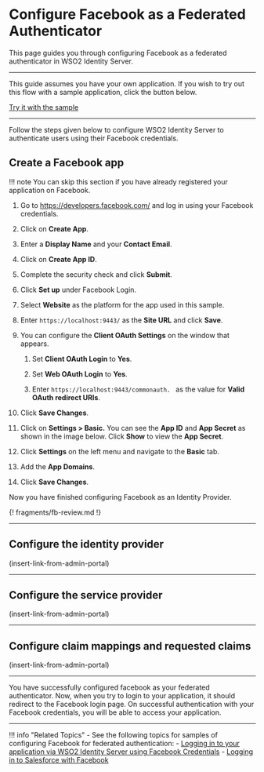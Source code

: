 # Configure Facebook as a Federated Authenticator

This page guides you through configuring Facebook as a federated authenticator in WSO2 Identity Server. 

---

This guide assumes you have your own application. If you wish to try out this flow with a sample application, click the button below. 

<a class="samplebtn_a" href="../../../quick-starts/fb-as-federated-authenticator-sample"   rel="nofollow noopener">Try it with the sample</a>

---

Follow the steps given below to configure WSO2 Identity Server to authenticate users using their Facebook credentials.

## Create a Facebook app

!!! note 
	You can skip this section if you have already registered your application on Facebook. 

1. Go to <https://developers.facebook.com/> and log in using your Facebook credentials.

2. Click on **Create App**.

3. Enter a **Display Name** and your **Contact Email**.

4.  Click on **Create App ID**.

5. Complete the security check and click **Submit**. 

6. Click **Set up** under Facebook Login.

7. Select **Website** as the platform for the app used in this sample.

8. Enter `https://localhost:9443/` as the **Site URL** and click **Save**.

9.  You can configure the **Client OAuth Settings** on the window that
    appears.  

    1.  Set **Client OAuth Login** to **Yes**.  
        
    2.  Set **Web OAuth Login** to **Yes**.  
        
    3.  Enter  ` https://localhost:9443/commonauth.  ` as the value for **Valid OAuth redirect URIs**. 

10. Click **Save Changes**.

11. Click on **Settings > Basic.** You can see the **App ID** and **App
    Secret** as shown in the image below. Click **Show** to view the
    **App Secret**.

12. Click **Settings** on the left menu and navigate to the **Basic** tab. 

13. Add the **App Domains**.

14. Click **Save Changes**.

Now you have finished configuring Facebook as an Identity Provider.

{! fragments/fb-review.md !}

---

## Configure the identity provider 

(insert-link-from-admin-portal)

---

## Configure the service provider 
	
(insert-link-from-admin-portal)

---

## Configure claim mappings and requested claims

(insert-link-from-admin-portal)

---

You have successfully configured facebook as your federated authenticator. Now, when you try to login to your application, it should redirect to the Facebook login page. On successful authentication with your Facebook credentials, you will be able to access your application. 

---

!!! info "Related Topics"
	-   See the following topics for samples of configuring Facebook for
		federated authentication:
		-   [Logging in to your application via WSO2 Identity Server using Facebook Credentials](../../samples/fb-as-federated-authenticator-sample)
		-   [Logging in to Salesforce with Facebook](insert-link)
